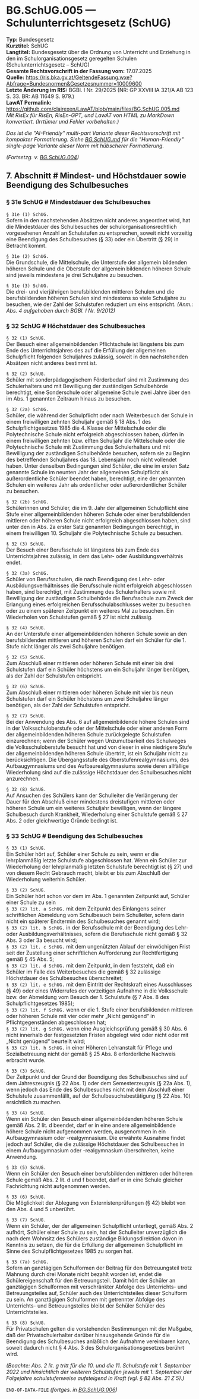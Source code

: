 # BG.SchUG.005 — Schulunterrichtsgesetz (SchUG)
**Typ:** Bundesgesetz  
**Kurztitel:** SchUG  
**Langtitel:** Bundesgesetz über die Ordnung von Unterricht und Erziehung in den im Schulorganisationsgesetz geregelten Schulen (Schulunterrichtsgesetz – SchUG)  
**Gesamte Rechtsvorschrift in der Fassung vom:** 17.07.2025  
**Quelle:** https://ris.bka.gv.at/GeltendeFassung.wxe?Abfrage=Bundesnormen&Gesetzesnummer=10009600  
**Letzte Änderung im RIS:** BGBl. I Nr. 29/2025 (NR: GP XXVIII IA 321/A AB 123 S. 33. BR: AB 11649 S. 979.)  
**LawAT Permalink:** https://github.com/clairexen/LawAT/blob/main/files/BG.SchUG.005.md  
*Mit RisEx für RisEn, RisEn-GPT, und LawAT von HTML zu MarkDown konvertiert. (Irrtümer und Fehler vorbehalten.)*

*Das ist die "AI-Friendly" multi-part Variante dieser Rechtsvorschrift mit kompakter Formatierung. Siehe [BG.SchUG.md](BG.SchUG.md) für die "Human-Friendly" single-page Variante dieser Norm mit hübscherer Formatierung.*

*(Fortsetzg. v. [BG.SchUG.004](BG.SchUG.004.md))*

## 7. Abschnitt # Mindest- und Höchstdauer sowie Beendigung des Schulbesuches

### § 31e SchUG # Mindestdauer des Schulbesuches

`§ 31e (1) SchUG.`  
Sofern in den nachstehenden Absätzen nicht anderes angeordnet wird, hat die Mindestdauer des Schulbesuches der schulorganisationsrechtlich vorgesehenen Anzahl an Schulstufen zu entsprechen, soweit nicht vorzeitig eine Beendigung des Schulbesuches (§ 33) oder ein Übertritt (§ 29) in Betracht kommt.

`§ 31e (2) SchUG.`  
Die Grundschule, die Mittelschule, die Unterstufe der allgemein bildenden höheren Schule und die Oberstufe der allgemein bildenden höheren Schule sind jeweils mindestens je drei Schuljahre zu besuchen.

`§ 31e (3) SchUG.`  
Die drei- und vierjährigen berufsbildenden mittleren Schulen und die berufsbildenden höheren Schulen sind mindestens so viele Schuljahre zu besuchen, wie der Zahl der Schulstufen reduziert um eins entspricht.
*(Anm.: Abs. 4 aufgehoben durch BGBl. I Nr. 9/2012)*

### § 32 SchUG # Höchstdauer des Schulbesuches

`§ 32 (1) SchUG.`  
Der Besuch einer allgemeinbildenden Pflichtschule ist längstens bis zum Ende des Unterrichtsjahres des auf die Erfüllung der allgemeinen Schulpflicht folgenden Schuljahres zulässig, soweit in den nachstehenden Absätzen nicht anderes bestimmt ist.

`§ 32 (2) SchUG.`  
Schüler mit sonderpädagogischem Förderbedarf sind mit Zustimmung des Schulerhalters und mit Bewilligung der zuständigen Schulbehörde berechtigt, eine Sonderschule oder allgemeine Schule zwei Jahre über den im Abs. 1 genannten Zeitraum hinaus zu besuchen.

`§ 32 (2a) SchUG.`  
Schüler, die während der Schulpflicht oder nach Weiterbesuch der Schule in einem freiwilligen zehnten Schuljahr gemäß § 18 Abs. 1 des Schulpflichtgesetzes 1985 die 4. Klasse der Mittelschule oder die Polytechnische Schule nicht erfolgreich abgeschlossen haben, dürfen in einem freiwilligen zehnten bzw. elften Schuljahr die Mittelschule oder die Polytechnische Schule mit Zustimmung des Schulerhalters und mit Bewilligung der zuständigen Schulbehörde besuchen, sofern sie zu Beginn des betreffenden Schuljahres das 18. Lebensjahr noch nicht vollendet haben. Unter denselben Bedingungen sind Schüler, die eine im ersten Satz genannte Schule im neunten Jahr der allgemeinen Schulpflicht als außerordentliche Schüler beendet haben, berechtigt, eine der genannten Schulen ein weiteres Jahr als ordentlicher oder außerordentlicher Schüler zu besuchen.

`§ 32 (2b) SchUG.`  
Schülerinnen und Schüler, die im 9. Jahr der allgemeinen Schulpflicht eine Stufe einer allgemeinbildenden höheren Schule oder einer berufsbildenden mittleren oder höheren Schule nicht erfolgreich abgeschlossen haben, sind unter den in Abs. 2a erster Satz genannten Bedingungen berechtigt, in einem freiwilligen 10. Schuljahr die Polytechnische Schule zu besuchen.

`§ 32 (3) SchUG.`  
Der Besuch einer Berufsschule ist längstens bis zum Ende des Unterrichtsjahres zulässig, in dem das Lehr- oder Ausbildungsverhältnis endet.

`§ 32 (3a) SchUG.`  
Schüler von Berufsschulen, die nach Beendigung des Lehr- oder Ausbildungsverhältnisses die Berufsschule nicht erfolgreich abgeschlossen haben, sind berechtigt, mit Zustimmung des Schulerhalters sowie mit Bewilligung der zuständigen Schulbehörde die Berufsschule zum Zweck der Erlangung eines erfolgreichen Berufsschulabschlusses weiter zu besuchen oder zu einem späteren Zeitpunkt ein weiteres Mal zu besuchen. Ein Wiederholen von Schulstufen gemäß § 27 ist nicht zulässig.

`§ 32 (4) SchUG.`  
An der Unterstufe einer allgemeinbildenden höheren Schule sowie an den berufsbildenden mittleren und höheren Schulen darf ein Schüler für die 1. Stufe nicht länger als zwei Schuljahre benötigen.

`§ 32 (5) SchUG.`  
Zum Abschluß einer mittleren oder höheren Schule mit einer bis drei Schulstufen darf ein Schüler höchstens um ein Schuljahr länger benötigen, als der Zahl der Schulstufen entspricht.

`§ 32 (6) SchUG.`  
Zum Abschluß einer mittleren oder höheren Schule mit vier bis neun Schulstufen darf ein Schüler höchstens um zwei Schuljahre länger benötigen, als der Zahl der Schulstufen entspricht.

`§ 32 (7) SchUG.`  
Bei der Anwendung des Abs. 6 auf allgemeinbildende höhere Schulen sind in der Volksschuloberstufe oder der Mittelschule oder einer anderen Form der allgemeinbildenden höheren Schule zurückgelegte Schulstufen einzurechnen; wenn der Schüler wegen Unzumutbarkeit des Schulweges die Volksschuloberstufe besucht hat und von dieser in eine niedrigere Stufe der allgemeinbildenden höheren Schule übertritt, ist ein Schuljahr nicht zu berücksichtigen. Die Übergangsstufe des Oberstufenrealgymnasiums, des Aufbaugymnasiums und des Aufbaurealgymnasiums sowie deren allfällige Wiederholung sind auf die zulässige Höchstdauer des Schulbesuches nicht anzurechnen.

`§ 32 (8) SchUG.`  
Auf Ansuchen des Schülers kann der Schulleiter die Verlängerung der Dauer für den Abschluß einer mindestens dreistufigen mittleren oder höheren Schule um ein weiteres Schuljahr bewilligen, wenn der längere Schulbesuch durch Krankheit, Wiederholung einer Schulstufe gemäß § 27 Abs. 2 oder gleichwertige Gründe bedingt ist.

### § 33 SchUG # Beendigung des Schulbesuches

`§ 33 (1) SchUG.`  
Ein Schüler hört auf, Schüler einer Schule zu sein, wenn er die lehrplanmäßig letzte Schulstufe abgeschlossen hat. Wenn ein Schüler zur Wiederholung der lehrplanmäßig letzten Schulstufe berechtigt ist (§ 27) und von diesem Recht Gebrauch macht, bleibt er bis zum Abschluß der Wiederholung weiterhin Schüler.

`§ 33 (2) SchUG.`  
Ein Schüler hört schon vor dem im Abs. 1 genannten Zeitpunkt auf, Schüler einer Schule zu sein  
`§ 33 (2) lit. a SchUG.`
mit dem Zeitpunkt des Einlangens seiner schriftlichen Abmeldung vom Schulbesuch beim Schulleiter, sofern darin nicht ein späterer Endtermin des Schulbesuches genannt wird;  
`§ 33 (2) lit. b SchUG.`
in der Berufsschule mit der Beendigung des Lehr- oder Ausbildungsverhältnisses, sofern die Berufsschule nicht gemäß § 32 Abs. 3 oder 3a besucht wird;  
`§ 33 (2) lit. c SchUG.`
mit dem ungenützten Ablauf der einwöchigen Frist seit der Zustellung einer schriftlichen Aufforderung zur Rechtfertigung gemäß § 45 Abs. 5;  
`§ 33 (2) lit. d SchUG.`
mit dem Zeitpunkt, in dem feststeht, daß ein Schüler im Falle des Weiterbesuches die gemäß § 32 zulässige Höchstdauer des Schulbesuches überschreitet;  
`§ 33 (2) lit. e SchUG.`
mit dem Eintritt der Rechtskraft eines Ausschlusses (§ 49) oder eines Widerrufes der vorzeitigen Aufnahme in die Volksschule bzw. der Abmeldung vom Besuch der 1. Schulstufe (§ 7 Abs. 8 des Schulpflichtgesetzes 1985);  
`§ 33 (2) lit. f SchUG.`
wenn er die 1. Stufe einer berufsbildenden mittleren oder höheren Schule mit vier oder mehr „Nicht genügend“ in Pflichtgegenständen abgeschlossen hat;  
`§ 33 (2) lit. g SchUG.`
wenn eine Ausgleichsprüfung gemäß § 30 Abs. 6 nicht innerhalb der festgesetzten Fristen abgelegt wird oder nicht oder mit „Nicht genügend“ beurteilt wird;  
`§ 33 (2) lit. h SchUG.`
in einer Höheren Lehranstalt für Pflege und Sozialbetreuung nicht der gemäß § 25 Abs. 8 erforderliche Nachweis erbracht wurde.

`§ 33 (3) SchUG.`  
Der Zeitpunkt und der Grund der Beendigung des Schulbesuches sind auf dem Jahreszeugnis (§ 22 Abs. 1) oder dem Semesterzeugnis (§ 22a Abs. 1), wenn jedoch das Ende des Schulbesuches nicht mit dem Abschluß einer Schulstufe zusammenfällt, auf der Schulbesuchsbestätigung (§ 22 Abs. 10) ersichtlich zu machen.

`§ 33 (4) SchUG.`  
Wenn ein Schüler den Besuch einer allgemeinbildenden höheren Schule gemäß Abs. 2 lit. d beendet, darf er in eine andere allgemeinbildende höhere Schule nicht aufgenommen werden, ausgenommen in ein Aufbaugymnasium oder -realgymnasium. Die erwähnte Ausnahme findet jedoch auf Schüler, die die zulässige Höchstdauer des Schulbesuches in einem Aufbaugymnasium oder -realgymnasium überschreiten, keine Anwendung.

`§ 33 (5) SchUG.`  
Wenn ein Schüler den Besuch einer berufsbildenden mittleren oder höheren Schule gemäß Abs. 2 lit. d und f beendet, darf er in eine Schule gleicher Fachrichtung nicht aufgenommen werden.

`§ 33 (6) SchUG.`  
Die Möglichkeit der Ablegung von Externistenprüfungen (§ 42) bleibt von den Abs. 4 und 5 unberührt.

`§ 33 (7) SchUG.`  
Wenn ein Schüler, der der allgemeinen Schulpflicht unterliegt, gemäß Abs. 2 aufhört, Schüler einer Schule zu sein, hat der Schulleiter unverzüglich die nach dem Wohnsitz des Schülers zuständige Bildungsdirektion davon in Kenntnis zu setzen, die für die Erfüllung der allgemeinen Schulpflicht im Sinne des Schulpflichtgesetzes 1985 zu sorgen hat.

`§ 33 (7a) SchUG.`  
Sofern an ganztägigen Schulformen der Beitrag für den Betreuungsteil trotz Mahnung durch drei Monate nicht bezahlt worden ist, endet die Schülereigenschaft für den Betreuungsteil. Damit hört der Schüler an ganztägigen Schulformen mit verschränkter Abfolge des Unterrichts- und Betreuungsteiles auf, Schüler auch des Unterrichtsteiles dieser Schulform zu sein. An ganztägigen Schulformen mit getrennter Abfolge des Unterrichts- und Betreuungsteiles bleibt der Schüler Schüler des Unterrichtsteiles.

`§ 33 (8) SchUG.`  
Für Privatschulen gelten die vorstehenden Bestimmungen mit der Maßgabe, daß der Privatschulerhalter darüber hinausgehende Gründe für die Beendigung des Schulbesuches anläßlich der Aufnahme vereinbaren kann, soweit dadurch nicht § 4 Abs. 3 des Schulorganisationsgesetzes berührt wird.

*(Beachte: Abs. 2 lit. g tritt für die 10. und die 11. Schulstufe mit 1. September 2022 und hinsichtlich der weiteren Schulstufen jeweils mit 1. September der Folgejahre schulstufenweise aufsteigend in Kraft (vgl. § 82 Abs. 21 Z 5).)*

`END-OF-DATA-FILE` *(fortges. in [BG.SchUG.006](BG.SchUG.006.md))*
